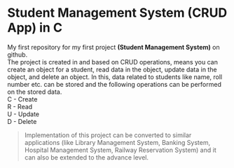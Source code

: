 
# Student Management System (CRUD App) in C

My first repository for my first project **(Student Management System)** on github. <br>
The project is created in and based on CRUD operations, means you can create an object for a student, read data in the object, update data in the object, and delete an object.
In this, data related to students like name, roll number etc. can be stored and the following operations can be performed on the stored data. <br>
C - Create <br>
R - Read <br>
U - Update <br>
D - Delete <br>

>Implementation of this project can be converted to similar applications (like Library Management System, Banking System, Hospital Management System, Railway Reservation System) and it can also be extended to the advance level.
